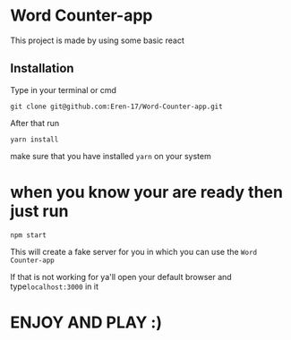 # Word Counter-app

This project is made by using some basic react 

##  Installation
 Type in your terminal or cmd
 
 `git clone git@github.com:Eren-17/Word-Counter-app.git`
 
 After that run
 
 `yarn install`
 
 make sure that you have installed `yarn` on your system
 
 # when you know your are ready then just run 
 
 `npm start`
 
 This will create a fake server for you in which you can use the `Word Counter-app`
 
 If that is not working for ya'll open your default browser and type`localhost:3000` in it
 
 # ENJOY AND PLAY :)

